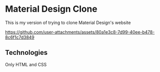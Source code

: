 # Material Design Clone
This is my version of trying to clone Material Design's website


https://github.com/user-attachments/assets/80a1e3c8-7d99-40ee-b478-8c6f1c7d3849

## Technologies
Only HTML and CSS
